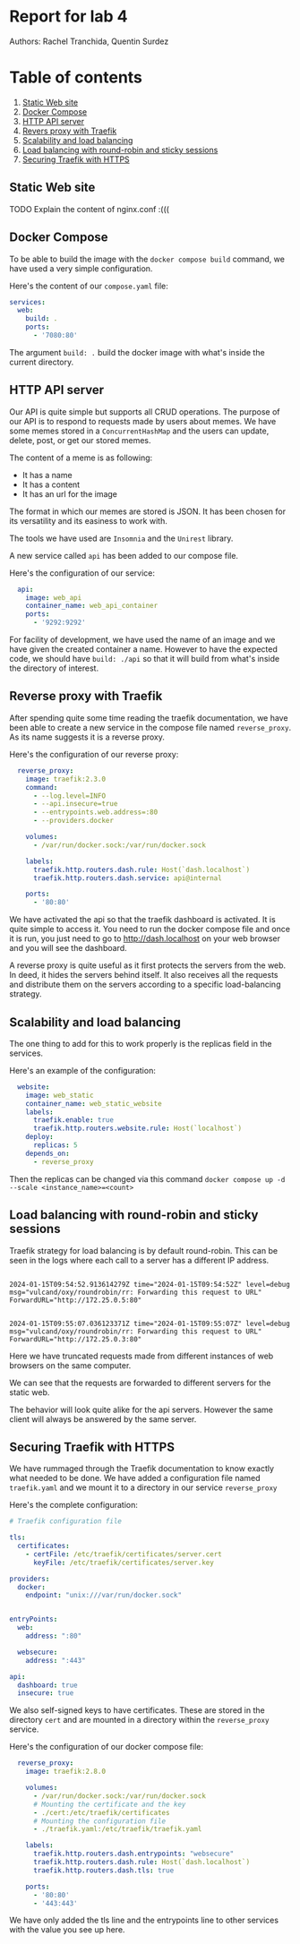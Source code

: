 # Report for lab 4

Authors: Rachel Tranchida, Quentin Surdez


# Table of contents
1. [Static Web site](#static-web-site)
2. [Docker Compose](#docker-compose)
3. [HTTP API server](#http-api-server)
4. [Revers proxy with Traefik](#reverse-proxy-with-traefik)
5. [Scalability and load balancing](#scalability-and-load-balancing)
6. [Load balancing with round-robin and sticky sessions](#load-balancing-with-round-robin-and-sticky-sessions)
7. [Securing Traefik with HTTPS](#securing-traefik-with-https)


## Static Web site

TODO Explain the content of nginx.conf :(((


## Docker Compose

To be able to build the image with the `docker compose build`
command, we have used a very simple configuration. 

Here's the content of our `compose.yaml` file:

```yaml
services:
  web:
    build: .
    ports:
      - '7080:80'
```

The argument `build: .` build the docker image with what's inside the current directory.

## HTTP API server

Our API is quite simple but supports all CRUD operations. The purpose of our API is to respond to requests made by users about memes. We have some memes stored in a `ConcurrentHashMap` and the users can update, delete, post, or get our stored memes. 

The content of a meme is as following: 
- It has a name
- It has a content
- It has an url for the image

The format in which our memes are stored is JSON. It has been chosen for its versatility and its easiness to work with.

The tools we have used are `Insomnia` and the `Unirest` library. 

A new service called `api` has been added to our compose file. 

Here's the configuration of our service: 

```yaml
  api:
    image: web_api
    container_name: web_api_container
    ports:
      - '9292:9292'
```

For facility of development, we have used the name of an image and we have given the created container a name. However to have the expected code, we should have `build: ./api` so that it will build from what's inside the directory of interest.


## Reverse proxy with Traefik

After spending quite some time reading the traefik documentation, we have been able to create a new service in the compose file named `reverse_proxy`. As its name suggests it is a reverse proxy. 

Here's the configuration of our reverse proxy:

```yaml
  reverse_proxy:
    image: traefik:2.3.0
    command:
      - --log.level=INFO
      - --api.insecure=true
      - --entrypoints.web.address=:80
      - --providers.docker

    volumes:
      - /var/run/docker.sock:/var/run/docker.sock

    labels:
      traefik.http.routers.dash.rule: Host(`dash.localhost`)
      traefik.http.routers.dash.service: api@internal

    ports:
      - '80:80'
```

We have activated the api so that the traefik dashboard is activated. It is quite simple to access it. You need to run the docker compose file and once it is run, you just need to go to http://dash.localhost on your web browser and you will see the dashboard.

A reverse proxy is quite useful as it first protects the servers from the web. In deed, it hides
the servers behind itself. It also receives all the requests and distribute them on the servers according to a specific load-balancing strategy. 

## Scalability and load balancing

The one thing to add for this to work properly is the replicas field in the services. 

Here's an example of the configuration: 

```yaml
  website:
    image: web_static
    container_name: web_static_website
    labels:
      traefik.enable: true
      traefik.http.routers.website.rule: Host(`localhost`)
    deploy:
      replicas: 5
    depends_on:
      - reverse_proxy
```

Then the replicas can be changed via this command `docker compose up -d --scale <instance_name>=<count>`

## Load balancing with round-robin and sticky sessions

Traefik strategy for load balancing is by default round-robin. This can be seen in the logs where each call to a server has a different IP address. 

```

2024-01-15T09:54:52.913614279Z time="2024-01-15T09:54:52Z" level=debug msg="vulcand/oxy/roundrobin/rr: Forwarding this request to URL" ForwardURL="http://172.25.0.5:80" 


2024-01-15T09:55:07.036123371Z time="2024-01-15T09:55:07Z" level=debug msg="vulcand/oxy/roundrobin/rr: Forwarding this request to URL"  ForwardURL="http://172.25.0.3:80"

```

Here we have truncated requests made from different instances of web browsers on the same computer. 

We can see that the requests are forwarded to different servers for the static web.

The behavior will look quite alike for the api servers. However the same client will always be answered by the same server.

## Securing Traefik with HTTPS

We have rummaged through the Traefik documentation to know exactly what needed to be done. We have added a configuration file named `traefik.yaml` and we mount it to a directory in our service `reverse_proxy`

Here's the complete configuration: 

```yaml
# Traefik configuration file

tls:
  certificates:
    - certFile: /etc/traefik/certificates/server.cert
      keyFile: /etc/traefik/certificates/server.key

providers:
  docker:
    endpoint: "unix:///var/run/docker.sock"


entryPoints:
  web:
    address: ":80"

  websecure:
    address: ":443"

api:
  dashboard: true
  insecure: true
```

We also self-signed keys to have certificates. These are stored in the directory `cert` and are mounted in a directory within the `reverse_proxy` service.

Here's the configuration of our docker compose file:

```yaml
  reverse_proxy:
    image: traefik:2.8.0

    volumes:
      - /var/run/docker.sock:/var/run/docker.sock
      # Mounting the certificate and the key
      - ./cert:/etc/traefik/certificates
      # Mounting the configuration file
      - ./traefik.yaml:/etc/traefik/traefik.yaml

    labels:
      traefik.http.routers.dash.entrypoints: "websecure"
      traefik.http.routers.dash.rule: Host(`dash.localhost`)
      traefik.http.routers.dash.tls: true

    ports:
      - '80:80'
      - '443:443'
```

We have only added the tls line and the entrypoints line to other services with the value you see up here. 
